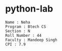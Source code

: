 # python-lab
```
Name : Neha 
Program : Btech CS
Section : N
Roll Number : 44
Faculty : Mandeep Singh
CPI : 7.9
```
